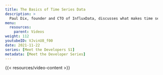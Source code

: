 ```yaml
---
title: The Basics of Time Series Data
description: >
  Paul Dix, founder and CTO of InfluxData, discusses what makes time series data unique, and why it is best managed using a time series database.
menu:
  resources:
    parent: Videos
weight: 112
youtubeID: VJvinU8_f00
date: 2021-11-22
series: [Meet the Developers S1]
metadata: [Meet the Developer Series]
---
```


{{< resources/video-content >}}
